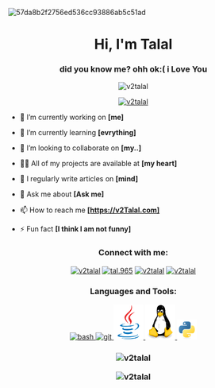 ![57da8b2f2756ed536cc93886ab5c51ad](https://user-images.githubusercontent.com/102476581/161404096-183f0201-e7a7-43dc-82e1-cbca7f97928f.gif)     
<h1 align="center">Hi, I'm Talal</h1>
<h3 align="center">did you know me? ohh ok:( 
  i Love You</h3>

<p align="center"> <img src="https://komarev.com/ghpvc/?username=v2talal&label=Profile%20views&color=0e75b6&style=flat" alt="v2talal" /> </p>
<p align="center"> <a href="https://twitter.com/v2talal" target="blank"><img src="https://img.shields.io/twitter/follow/v2talal?logo=twitter&style=for-the-badge" alt="v2talal" /></a> </p>

- 🔭 I’m currently working on **[me]**

- 🌱 I’m currently learning **[evrything]**

- 👯 I’m looking to collaborate on **[my..]**

- 👨‍💻 All of my projects are available at **[my heart]**

- 📝 I regularly write articles on **[mind]**

- 💬 Ask me about **[Ask me]**

- 📫 How to reach me **[https://v2Talal.com]**

- ⚡ Fun fact **[I think I am not funny]**

<h3 align="center">Connect with me:</h3>
<p align="center">
<a href="https://twitter.com/v2talal" target="blank"><img align="center" src="https://www.svgrepo.com/show/205305/twitter.svg" alt="v2talal" height="60" width="70" /></a>
<a href="https://snapchat.com/add/tal.965" target="blank"><img align="center" src="https://www.svgrepo.com/show/205296/snapchat.svg" alt="tal.965" height="60" width="70" /></a>
<a href="https://fb.com/v2talal" target="blank"><img align="center" src="https://www.svgrepo.com/show/299425/facebook.svg" alt="v2talal" height="60" width="70" /></a>
<a href="https://instagram.com/v2talal" target="blank"><img align="center" src="https://www.svgrepo.com/show/205290/instagram.svg" alt="v2talal" height="60" width="70" /></a>
</p>

<h3 align="center">Languages and Tools:</h3>
<p align="center"> <a href="https://www.gnu.org/software/bash/" target="_blank" rel="noreferrer"> <img src="https://www.vectorlogo.zone/logos/gnu_bash/gnu_bash-icon.svg" alt="bash" width="60" height="70"/> </a> <a href="https://git-scm.com/" target="_blank" rel="noreferrer"> <img src="https://www.vectorlogo.zone/logos/git-scm/git-scm-icon.svg" alt="git" width="60" height="70"/> </a> <a href="https://www.java.com" target="_blank" rel="noreferrer"> <img src="https://raw.githubusercontent.com/devicons/devicon/master/icons/java/java-original.svg" alt="java" width="60" height="70"/> </a> <a href="https://www.linux.org/" target="_blank" rel="noreferrer"> <img src="https://raw.githubusercontent.com/devicons/devicon/master/icons/linux/linux-original.svg" alt="linux" width="60" height="70"/> </a> <a href="https://www.python.org" target="_blank" rel="noreferrer"> <img src="https://raw.githubusercontent.com/devicons/devicon/master/icons/python/python-original.svg" alt="python" width="40" height="40"/> </a> </p>

<h3 align="center">
<p><img align="center"src="https://github-readme-stats.vercel.app/api/top-langs?username=v2talal&show_icons=true&locale=en&layout=compact" alt="v2talal" /></p>
<p><img align="center"src="https://github-readme-streak-stats.herokuapp.com/?user=v2talal&" alt="v2talal"/></p>
  </h3>
